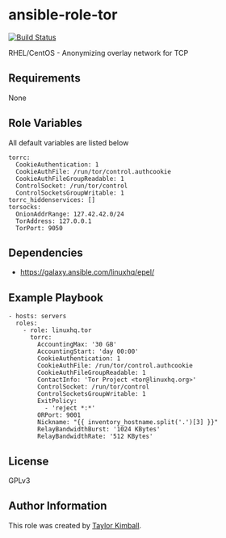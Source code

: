 # ansible-role-tor

[![Build Status](https://travis-ci.org/linuxhq/ansible-role-tor.svg?branch=master)](https://travis-ci.org/linuxhq/ansible-role-tor)

RHEL/CentOS - Anonymizing overlay network for TCP

## Requirements

None

## Role Variables

All default variables are listed below

    torrc:
      CookieAuthentication: 1
      CookieAuthFile: /run/tor/control.authcookie
      CookieAuthFileGroupReadable: 1
      ControlSocket: /run/tor/control
      ControlSocketsGroupWritable: 1
    torrc_hiddenservices: []
    torsocks:
      OnionAddrRange: 127.42.42.0/24
      TorAddress: 127.0.0.1
      TorPort: 9050

## Dependencies

 * https://galaxy.ansible.com/linuxhq/epel/
 
## Example Playbook

    - hosts: servers
      roles:
        - role: linuxhq.tor
          torrc:
            AccountingMax: '30 GB'
            AccountingStart: 'day 00:00'
            CookieAuthentication: 1
            CookieAuthFile: /run/tor/control.authcookie
            CookieAuthFileGroupReadable: 1
            ContactInfo: 'Tor Project <tor@linuxhq.org>'
            ControlSocket: /run/tor/control
            ControlSocketsGroupWritable: 1
            ExitPolicy:
              - 'reject *:*'
            ORPort: 9001
            Nickname: "{{ inventory_hostname.split('.')[3] }}"
            RelayBandwidthBurst: '1024 KBytes'
            RelayBandwidthRate: '512 KBytes'
    
## License

GPLv3

## Author Information

This role was created by [Taylor Kimball](http://www.linuxhq.org).
